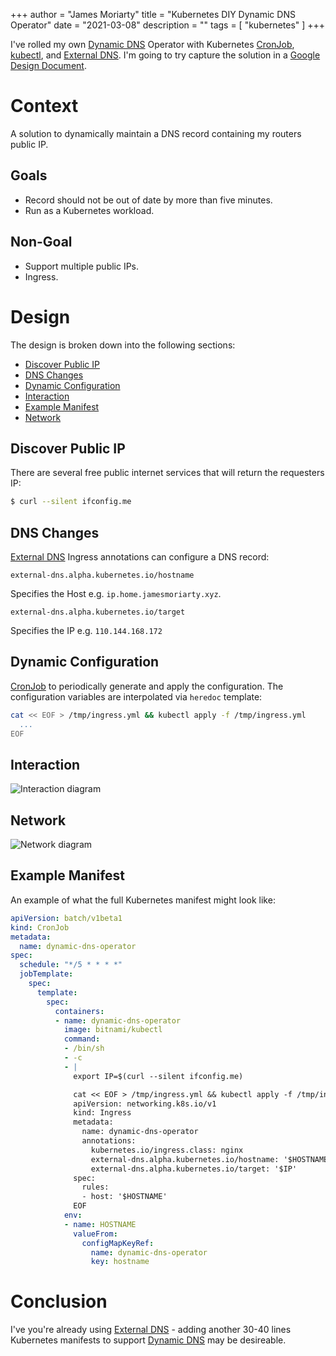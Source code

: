 +++
author = "James Moriarty"
title = "Kubernetes DIY Dynamic DNS Operator"
date = "2021-03-08"
description = ""
tags = [
  "kubernetes"
]
+++

I've rolled my own [Dynamic DNS](https://en.wikipedia.org/wiki/Dynamic_DNS) Operator with Kubernetes [CronJob](https://kubernetes.io/docs/concepts/workloads/controllers/cron-jobs/), [kubectl](https://kubernetes.io/docs/tasks/tools/), and [External DNS](https://github.com/kubernetes-sigs/external-dns). I'm going to try capture the solution in a [Google Design Document](https://www.industrialempathy.com/posts/design-docs-at-google/).

# Context

A solution to dynamically maintain a DNS record containing my routers public IP.

## Goals

- Record should not be out of date by more than five minutes.
- Run as a Kubernetes workload.

## Non-Goal

- Support multiple public IPs.
- Ingress.

# Design

The design is broken down into the following sections:

- [Discover Public IP](#discover-public-ip)
- [DNS Changes](#dns-changes)
- [Dynamic Configuration](#dynamic-configuration)
- [Interaction](#interaction)
- [Example Manifest](#example-manifest)
- [Network](#network)

## Discover Public IP

There are several free public internet services that will return the requesters IP:

```bash
$ curl --silent ifconfig.me
```

## DNS Changes

[External DNS](https://github.com/kubernetes-sigs/external-dns) Ingress annotations can configure a DNS record:

```
external-dns.alpha.kubernetes.io/hostname
```

Specifies the Host e.g. `ip.home.jamesmoriarty.xyz`.

```
external-dns.alpha.kubernetes.io/target
```

Specifies the IP e.g. `110.144.168.172`

## Dynamic Configuration

[CronJob](https://kubernetes.io/docs/concepts/workloads/controllers/cron-jobs/) to periodically generate and apply the configuration. The configuration variables are interpolated via `heredoc` template:

```bash
cat << EOF > /tmp/ingress.yml && kubectl apply -f /tmp/ingress.yml
  ...
EOF
```

## Interaction

![Interaction diagram](/images/kubernetes-diy-dynamic-dns-operator.drawio.svg)

## Network

![Network diagram](/images/kubernetes-diy-dynamic-dns-operator2.drawio.svg)

## Example Manifest

An example of what the full Kubernetes manifest might look like:

```yaml
apiVersion: batch/v1beta1
kind: CronJob
metadata:
  name: dynamic-dns-operator
spec:
  schedule: "*/5 * * * *"
  jobTemplate:
    spec:
      template:
        spec:
          containers:
          - name: dynamic-dns-operator
            image: bitnami/kubectl
            command:
            - /bin/sh
            - -c
            - |
              export IP=$(curl --silent ifconfig.me)

              cat << EOF > /tmp/ingress.yml && kubectl apply -f /tmp/ingress.yml
              apiVersion: networking.k8s.io/v1
              kind: Ingress
              metadata:
                name: dynamic-dns-operator
                annotations:
                  kubernetes.io/ingress.class: nginx
                  external-dns.alpha.kubernetes.io/hostname: '$HOSTNAME'
                  external-dns.alpha.kubernetes.io/target: '$IP'
              spec:
                rules:
                - host: '$HOSTNAME'
              EOF
            env:
            - name: HOSTNAME
              valueFrom:
                configMapKeyRef:
                  name: dynamic-dns-operator
                  key: hostname
```

# Conclusion

I've you're already using [External DNS](https://github.com/kubernetes-sigs/external-dns) - adding another 30-40 lines Kubernetes manifests to support [Dynamic DNS](https://en.wikipedia.org/wiki/Dynamic_DNS) may be desireable.
